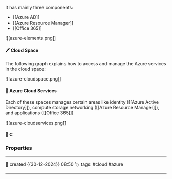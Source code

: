 
It has mainly three components:

- [[Azure AD]]
- [[Azure Resource Manager]]
- [[Office 365]]

![[azure-elements.png]]


#### 🖊️ Cloud Space

The following graph explains how to access and manage the Azure services in the cloud space:

![[azure-cloudspace.png]]

#### 📔 Azure Cloud Services

Each of these spaces manages certain areas like identity ([[Azure Active Directory]]), compute storage networking ([[Azure Resource Manager]]), and applications ([[Office 365]])

![[azure-cloudservices.png]]

####  📗 C





### Properties
---
📆 created   {{30-12-2024}} 08:50
🏷️ tags: #cloud #azure 

---

